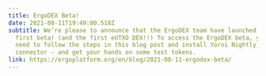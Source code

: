 ```yaml
---
title: ErgoDEX Beta!
date: 2021-08-11T19:49:00.518Z
subtitle: We’re please to announce that the ErgoDEX team have launched their
  first beta! (and the first eUTXO DEX!!) To access the ErgoDEX beta, you’ll
  need to follow the steps in this blog post and install Yoroi Nightly, the dApp
  connector - and get your hands on some test tokens.
link: https://ergoplatform.org/en/blog/2021-08-11-ergodex-beta/
---
```

